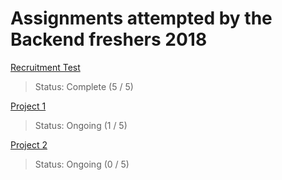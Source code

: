 # Assignments attempted by the Backend freshers 2018

[Recruitment Test](https://github.com/Polaris000/BackendJuniorProjects/tree/master/Recruitment_Test) 
> Status: Complete (5 / 5)  


[Project 1](https://github.com/Polaris000/BackendJuniorProjects/tree/master/Project1) 
> Status: Ongoing  (1 / 5)       


[Project 2](https://github.com/Polaris000/BackendJuniorProjects/tree/master/Project2) 
> Status: Ongoing  (0 / 5)
